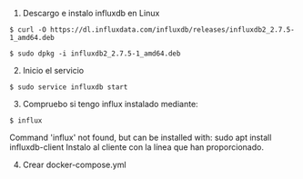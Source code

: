 1. Descargo e instalo influxdb en Linux
```
$ curl -O https://dl.influxdata.com/influxdb/releases/influxdb2_2.7.5-1_amd64.deb
```
```
$ sudo dpkg -i influxdb2_2.7.5-1_amd64.deb
```
2. Inicio el servicio
```
$ sudo service influxdb start
```
3. Compruebo si tengo influx instalado mediante:
```
$ influx
```
Command 'influx' not found, but can be installed with:
sudo apt install influxdb-client
Instalo al cliente con la línea que han proporcionado.

4. Crear docker-compose.yml
